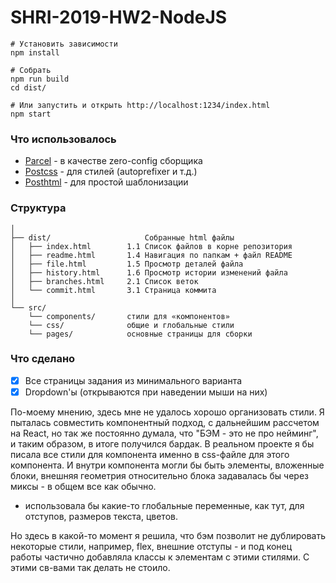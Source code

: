 # SHRI-2019-HW2-NodeJS

```
# Установить зависимости
npm install

# Собрать
npm run build
cd dist/

# Или запустить и открыть http://localhost:1234/index.html
npm start
```

### Что использовалось
- [Parcel](https://parceljs.org/) - в качестве zero-config сборщика
- [Postcss](https://postcss.org/) - для стилей (autoprefixer и т.д.)
- [Posthtml](https://github.com/posthtml/posthtml) - для простой шаблонизации

### Структура

```
│
├── dist/                     Cобранные html файлы
│   ├── index.html        1.1 Список файлов в корне репозитория
│   ├── readme.html       1.4 Навигация по папкам + файл README
│   ├── file.html         1.5 Просмотр деталей файла
│   ├── history.html      1.6 Просмотр истории изменений файла
│   ├── branches.html     2.1 Список веток 
│   └── commit.html       3.1 Страница коммита
│
└── src/
    └── components/       стили для «‎компонентов»
    └── css/              общие и глобальные стили
    └── pages/            основные страницы для сборки
```


### Что сделано
- [x] Все страницы задания из минимального варианта
- [x] Dropdown'ы (открываются при наведении мыши на них)

По-моему мнению, здесь мне не удалось хорошо организовать стили.
Я пыталась совместить компонентный подход, с дальнейшим рассчетом на React,
но так же постоянно думала, что "БЭМ - это не про нейминг",
и таким образом, в итоге получился бардак. 
В реальном проекте я бы писала все стили для компонента именно в css-файле для этого компонента.
И внутри компонента могли бы быть элементы, вложенные блоки, внешняя геометрия относительно блока задавалась бы через миксы - в общем все как обычно.
+ использовала бы какие-то глобальные переменные, как тут, для отступов, размеров текста, цветов.

Но здесь в какой-то момент я решила, что бэм позволит не дублировать некоторые стили, например,
flex, внешние отступы - и под конец работы частично добавляла классы к элементам с этими стилями.
С этими св-вами так делать не стоило.


